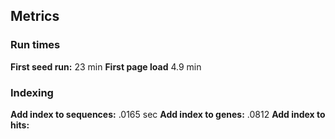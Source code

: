 ## Metrics

### Run times
**First seed run:** 23 min
**First page load** 4.9 min

### Indexing
**Add index to sequences:** .0165 sec
**Add index to genes:** .0812
**Add index to hits:**
